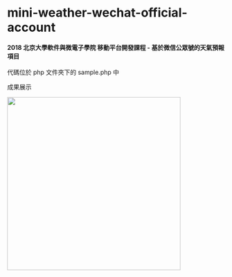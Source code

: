 # mini-weather-wechat-official-account
**2018 北京大學軟件與微電子學院 移動平台開發課程 - 基於微信公眾號的天氣預報項目**
<br>
<br>
代碼位於 php 文件夾下的 sample.php 中

成果展示

<img src="http://35.200.105.78/wxmini/wechat-mini-weather.jpg" width="400">


